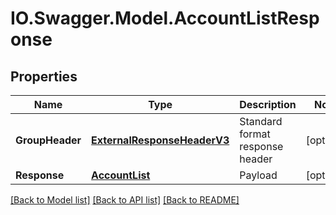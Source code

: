 # IO.Swagger.Model.AccountListResponse
## Properties

Name | Type | Description | Notes
------------ | ------------- | ------------- | -------------
**GroupHeader** | [**ExternalResponseHeaderV3**](ExternalResponseHeaderV3.md) | Standard format response header | [optional] 
**Response** | [**AccountList**](AccountList.md) | Payload | [optional] 

[[Back to Model list]](../README.md#documentation-for-models) [[Back to API list]](../README.md#documentation-for-api-endpoints) [[Back to README]](../README.md)

